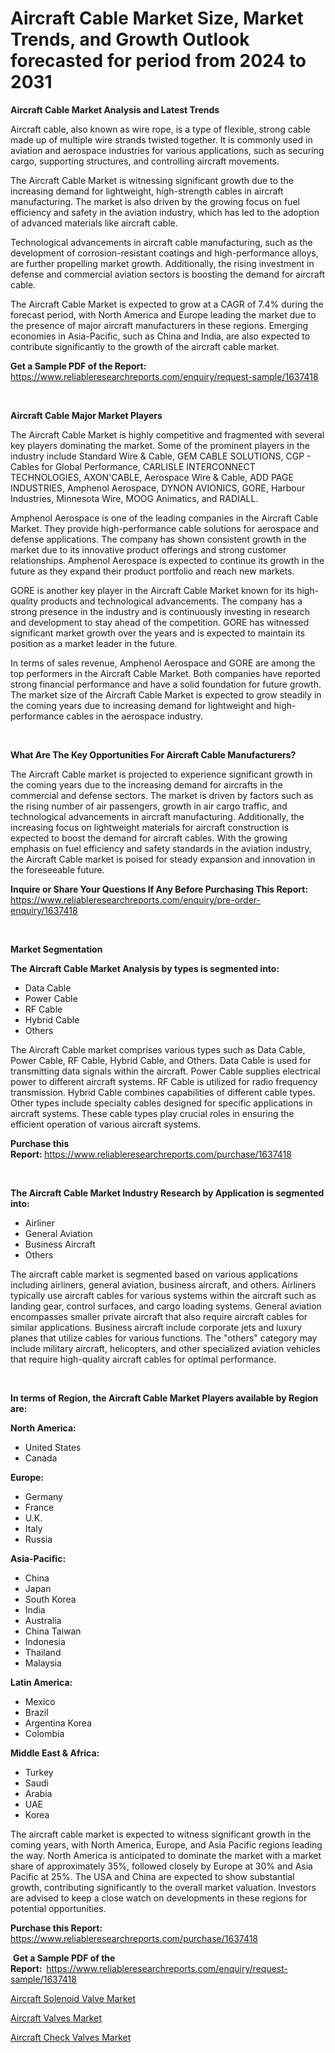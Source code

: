 <p><h1>Aircraft Cable Market Size, Market Trends, and Growth Outlook forecasted for period from 2024 to 2031</h1></p><p><strong>Aircraft Cable Market Analysis and Latest Trends</strong></p>
<p><p>Aircraft cable, also known as wire rope, is a type of flexible, strong cable made up of multiple wire strands twisted together. It is commonly used in aviation and aerospace industries for various applications, such as securing cargo, supporting structures, and controlling aircraft movements.</p><p>The Aircraft Cable Market is witnessing significant growth due to the increasing demand for lightweight, high-strength cables in aircraft manufacturing. The market is also driven by the growing focus on fuel efficiency and safety in the aviation industry, which has led to the adoption of advanced materials like aircraft cable.</p><p>Technological advancements in aircraft cable manufacturing, such as the development of corrosion-resistant coatings and high-performance alloys, are further propelling market growth. Additionally, the rising investment in defense and commercial aviation sectors is boosting the demand for aircraft cable.</p><p>The Aircraft Cable Market is expected to grow at a CAGR of 7.4% during the forecast period, with North America and Europe leading the market due to the presence of major aircraft manufacturers in these regions. Emerging economies in Asia-Pacific, such as China and India, are also expected to contribute significantly to the growth of the aircraft cable market.</p></p>
<p><strong>Get a Sample PDF of the Report:&nbsp;</strong> <a href="https://www.reliableresearchreports.com/enquiry/request-sample/1637418">https://www.reliableresearchreports.com/enquiry/request-sample/1637418</a></p>
<p>&nbsp;</p>
<p><strong>Aircraft Cable Major Market Players</strong></p>
<p><p>The Aircraft Cable Market is highly competitive and fragmented with several key players dominating the market. Some of the prominent players in the industry include Standard Wire & Cable, GEM CABLE SOLUTIONS, CGP - Cables for Global Performance, CARLISLE INTERCONNECT TECHNOLOGIES, AXON'CABLE, Aerospace Wire & Cable, ADD PAGE INDUSTRIES, Amphenol Aerospace, DYNON AVIONICS, GORE, Harbour Industries, Minnesota Wire, MOOG Animatics, and RADIALL.</p><p>Amphenol Aerospace is one of the leading companies in the Aircraft Cable Market. They provide high-performance cable solutions for aerospace and defense applications. The company has shown consistent growth in the market due to its innovative product offerings and strong customer relationships. Amphenol Aerospace is expected to continue its growth in the future as they expand their product portfolio and reach new markets.</p><p>GORE is another key player in the Aircraft Cable Market known for its high-quality products and technological advancements. The company has a strong presence in the industry and is continuously investing in research and development to stay ahead of the competition. GORE has witnessed significant market growth over the years and is expected to maintain its position as a market leader in the future.</p><p>In terms of sales revenue, Amphenol Aerospace and GORE are among the top performers in the Aircraft Cable Market. Both companies have reported strong financial performance and have a solid foundation for future growth. The market size of the Aircraft Cable Market is expected to grow steadily in the coming years due to increasing demand for lightweight and high-performance cables in the aerospace industry.</p></p>
<p>&nbsp;</p>
<p><strong>What Are The Key Opportunities For Aircraft Cable Manufacturers?</strong></p>
<p><p>The Aircraft Cable market is projected to experience significant growth in the coming years due to the increasing demand for aircrafts in the commercial and defense sectors. The market is driven by factors such as the rising number of air passengers, growth in air cargo traffic, and technological advancements in aircraft manufacturing. Additionally, the increasing focus on lightweight materials for aircraft construction is expected to boost the demand for aircraft cables. With the growing emphasis on fuel efficiency and safety standards in the aviation industry, the Aircraft Cable market is poised for steady expansion and innovation in the foreseeable future.</p></p>
<p><strong>Inquire or Share Your Questions If Any Before Purchasing This Report:</strong> <a href="https://www.reliableresearchreports.com/enquiry/pre-order-enquiry/1637418">https://www.reliableresearchreports.com/enquiry/pre-order-enquiry/1637418</a></p>
<p>&nbsp;</p>
<p><strong>Market Segmentation</strong></p>
<p><strong>The Aircraft Cable Market Analysis by types is segmented into:</strong></p>
<p><ul><li>Data Cable</li><li>Power Cable</li><li>RF Cable</li><li>Hybrid Cable</li><li>Others</li></ul></p>
<p><p>The Aircraft Cable market comprises various types such as Data Cable, Power Cable, RF Cable, Hybrid Cable, and Others. Data Cable is used for transmitting data signals within the aircraft. Power Cable supplies electrical power to different aircraft systems. RF Cable is utilized for radio frequency transmission. Hybrid Cable combines capabilities of different cable types. Other types include specialty cables designed for specific applications in aircraft systems. These cable types play crucial roles in ensuring the efficient operation of various aircraft systems.</p></p>
<p><strong>Purchase this Report:&nbsp;</strong><a href="https://www.reliableresearchreports.com/purchase/1637418">https://www.reliableresearchreports.com/purchase/1637418</a></p>
<p>&nbsp;</p>
<p><strong>The Aircraft Cable Market Industry Research by Application is segmented into:</strong></p>
<p><ul><li>Airliner</li><li>General Aviation</li><li>Business Aircraft</li><li>Others</li></ul></p>
<p><p>The aircraft cable market is segmented based on various applications including airliners, general aviation, business aircraft, and others. Airliners typically use aircraft cables for various systems within the aircraft such as landing gear, control surfaces, and cargo loading systems. General aviation encompasses smaller private aircraft that also require aircraft cables for similar applications. Business aircraft include corporate jets and luxury planes that utilize cables for various functions. The "others" category may include military aircraft, helicopters, and other specialized aviation vehicles that require high-quality aircraft cables for optimal performance.</p></p>
<p>&nbsp;</p>
<p><strong>In terms of Region, the Aircraft Cable Market Players available by Region are:</strong></p>
<p>
    <p> <strong> North America: </strong>
        <ul>
            <li>United States</li>
            <li>Canada</li>
        </ul>
        </p> 
    <p> <strong> Europe: </strong>
        <ul>
            <li>Germany</li>
            <li>France</li>
            <li>U.K.</li>
            <li>Italy</li>
            <li>Russia</li>
        </ul>
        </p> 
    <p> <strong> Asia-Pacific: </strong>
        <ul>
            <li>China</li>
            <li>Japan</li>
            <li>South Korea</li>
            <li>India</li>
            <li>Australia</li>
            <li>China Taiwan</li>
            <li>Indonesia</li>
            <li>Thailand</li>
            <li>Malaysia</li>
        </ul>
        </p> 
    <p> <strong> Latin America: </strong>
        <ul>
            <li>Mexico</li>
            <li>Brazil</li>
            <li>Argentina Korea</li>
            <li>Colombia</li>
        </ul>
        </p> 
    <p> <strong> Middle East & Africa: </strong>
        <ul>
            <li>Turkey</li>
            <li>Saudi</li>
            <li>Arabia</li>
            <li>UAE</li>
            <li>Korea</li>
        </ul>
    </p>
    </p>
<p><p>The aircraft cable market is expected to witness significant growth in the coming years, with North America, Europe, and Asia Pacific regions leading the way. North America is anticipated to dominate the market with a market share of approximately 35%, followed closely by Europe at 30% and Asia Pacific at 25%. The USA and China are expected to show substantial growth, contributing significantly to the overall market valuation. Investors are advised to keep a close watch on developments in these regions for potential opportunities.</p></p>
<p><strong>Purchase this Report: </strong><a href="https://www.reliableresearchreports.com/purchase/1637418">https://www.reliableresearchreports.com/purchase/1637418</a></p>
<p>&nbsp;<strong>Get a Sample PDF of the Report:&nbsp;&nbsp;</strong><a href="https://www.reliableresearchreports.com/enquiry/request-sample/1637418">https://www.reliableresearchreports.com/enquiry/request-sample/1637418</a></p>
<p><strong></strong></p>
<p><p><a href="https://github.com/yemakinde/Market-Research-Report-List-1/blob/main/aircraft-solenoid-valve-market.md">Aircraft Solenoid Valve Market</a></p><p><a href="https://github.com/jsmusil/Market-Research-Report-List-2/blob/main/aircraft-valves-market.md">Aircraft Valves Market</a></p><p><a href="https://github.com/bmorecock/Market-Research-Report-List-2/blob/main/aircraft-check-valves-market.md">Aircraft Check Valves Market</a></p></p>